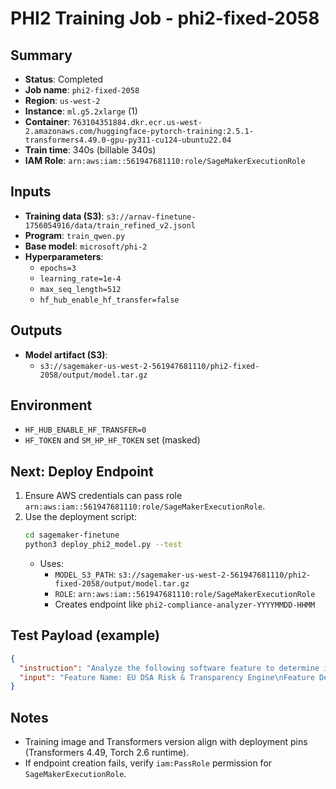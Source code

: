 # PHI2 Training Job - phi2-fixed-2058

## Summary
- **Status**: Completed
- **Job name**: `phi2-fixed-2058`
- **Region**: `us-west-2`
- **Instance**: `ml.g5.2xlarge` (1)
- **Container**: `763104351884.dkr.ecr.us-west-2.amazonaws.com/huggingface-pytorch-training:2.5.1-transformers4.49.0-gpu-py311-cu124-ubuntu22.04`
- **Train time**: 340s (billable 340s)
- **IAM Role**: `arn:aws:iam::561947681110:role/SageMakerExecutionRole`

## Inputs
- **Training data (S3)**: `s3://arnav-finetune-1756054916/data/train_refined_v2.jsonl`
- **Program**: `train_qwen.py`
- **Base model**: `microsoft/phi-2`
- **Hyperparameters**:
  - `epochs=3`
  - `learning_rate=1e-4`
  - `max_seq_length=512`
  - `hf_hub_enable_hf_transfer=false`

## Outputs
- **Model artifact (S3)**:
  - `s3://sagemaker-us-west-2-561947681110/phi2-fixed-2058/output/model.tar.gz`

## Environment
- `HF_HUB_ENABLE_HF_TRANSFER=0`
- `HF_TOKEN` and `SM_HP_HF_TOKEN` set (masked)

## Next: Deploy Endpoint
1. Ensure AWS credentials can pass role `arn:aws:iam::561947681110:role/SageMakerExecutionRole`.
2. Use the deployment script:
   ```bash
   cd sagemaker-finetune
   python3 deploy_phi2_model.py --test
   ```
   - Uses:
     - `MODEL_S3_PATH`: `s3://sagemaker-us-west-2-561947681110/phi2-fixed-2058/output/model.tar.gz`
     - `ROLE`: `arn:aws:iam::561947681110:role/SageMakerExecutionRole`
     - Creates endpoint like `phi2-compliance-analyzer-YYYYMMDD-HHMM`

## Test Payload (example)
```json
{
  "instruction": "Analyze the following software feature to determine its geo-compliance requirements. Provide the compliance flag, the relevant law, and the reason.",
  "input": "Feature Name: EU DSA Risk & Transparency Engine\nFeature Description: Automates systemic risk assessments and DSA transparency reporting for very large online platforms (VLOP), including recommender transparency.\n\nLaw Context (structured JSON):\n[]"
}
```

## Notes
- Training image and Transformers version align with deployment pins (Transformers 4.49, Torch 2.6 runtime).
- If endpoint creation fails, verify `iam:PassRole` permission for `SageMakerExecutionRole`.




